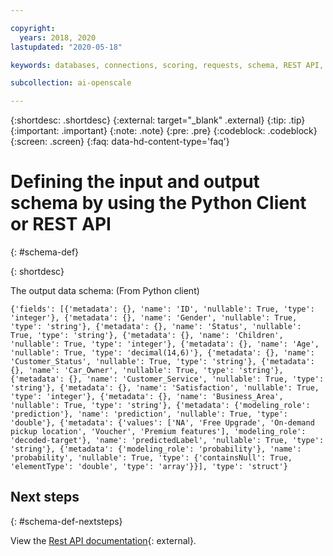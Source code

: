 ```yaml
---

copyright:
  years: 2018, 2020
lastupdated: "2020-05-18"

keywords: databases, connections, scoring, requests, schema, REST API, API

subcollection: ai-openscale

---
```


{:shortdesc: .shortdesc}
{:external: target="_blank" .external}
{:tip: .tip}
{:important: .important}
{:note: .note}
{:pre: .pre}
{:codeblock: .codeblock}
{:screen: .screen}
{:faq: data-hd-content-type='faq'}

# Defining the input and output schema by using the Python Client or REST API
{: #schema-def}


{: shortdesc}

The output data schema: (From Python client)

```
{'fields': [{'metadata': {}, 'name': 'ID', 'nullable': True, 'type': 'integer'}, {'metadata': {}, 'name': 'Gender', 'nullable': True, 'type': 'string'}, {'metadata': {}, 'name': 'Status', 'nullable': True, 'type': 'string'}, {'metadata': {}, 'name': 'Children', 'nullable': True, 'type': 'integer'}, {'metadata': {}, 'name': 'Age', 'nullable': True, 'type': 'decimal(14,6)'}, {'metadata': {}, 'name': 'Customer_Status', 'nullable': True, 'type': 'string'}, {'metadata': {}, 'name': 'Car_Owner', 'nullable': True, 'type': 'string'}, {'metadata': {}, 'name': 'Customer_Service', 'nullable': True, 'type': 'string'}, {'metadata': {}, 'name': 'Satisfaction', 'nullable': True, 'type': 'integer'}, {'metadata': {}, 'name': 'Business_Area', 'nullable': True, 'type': 'string'}, {'metadata': {'modeling_role': 'prediction'}, 'name': 'prediction', 'nullable': True, 'type': 'double'}, {'metadata': {'values': ['NA', 'Free Upgrade', 'On-demand pickup location', 'Voucher', 'Premium features'], 'modeling_role': 'decoded-target'}, 'name': 'predictedLabel', 'nullable': True, 'type': 'string'}, {'metadata': {'modeling_role': 'probability'}, 'name': 'probability', 'nullable': True, 'type': {'containsNull': True, 'elementType': 'double', 'type': 'array'}}], 'type': 'struct'}
```



## Next steps
{: #schema-def-nextsteps}

View the [Rest API documentation](https://cloud.ibm.com/apidocs/ai-openscale#post-feedback-payload){: external}.